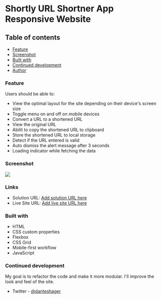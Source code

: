 # Shortly URL Shortner App Responsive Website


## Table of contents

  - [Feature](#feature)
  - [Screenshot](#screenshot)
  - [Built with](#built-with)
  - [Continued development](#continued-development)
  - [Author](#author)


### Feature 

Users should be able to:

- View the optimal layout for the site depending on their device's screen size
- Toggle menu on and off on mobile devices 
- Convert a URL to a shortened URL
- View the original URL
- Abilit to copy the shortened URL to clipboard
- Store the shortened URL to local storage
- Detect if the URL entered is valid
- Auto dismiss the alert message after 3 seconds
- Loading indicator while fetching the data



### Screenshot

![](./images/shortly3.gif)


### Links

- Solution URL: [Add solution URL here](https://github.com/DanielTeshager/url-shortner)
- Live Site URL: [Add live site URL here](https://6277edca3b8ea06c0f6de6f8--unique-cendol-8a6653.netlify.app/)
### Built with
- HTML
- CSS custom properties
- Flexbox
- CSS Grid
- Mobile-first workflow
- JavaScript

### Continued development
My goal is to refactor the code and make it more modular. I'll improve the look and feel of the site. 


- Twitter - [@danteshager](https://www.twitter.com/danteshager)

